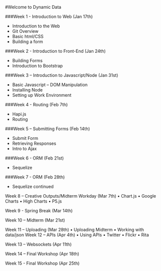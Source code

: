 #Welcome to Dynamic Data

###Week 1 - Introduction to Web (Jan 17th)

* Introduction to the Web
* Git Overview
* Basic html/CSS
* Building a form


###Week 2 - Introduction to Front-End (Jan 24th)
* Building Forms
* Introduction to Bootstrap


###Week 3 – Introduction to Javascript/Node (Jan 31st)
* Basic Javascript – DOM Manipulation
* Installing Node
* Setting up Work Environment


###Week 4 - Routing (Feb 7th)
* Hapi.js
* Routing


###Week 5 – Submitting Forms (Feb 14th)
* Submit Form
* Retrieving Responses
* Intro to Ajax

###Week 6 - ORM (Feb 21st)
* Sequelize

###Week 7 - ORM (Feb 28th)
* Sequelize continued

Week 8 – Creative Outputs/Midterm Workday (Mar 7th)
•	Chart.js
•	Google Charts
•	High Charts
•	P5.js

Week 9 - Spring Break (Mar 14th)

Week 10 – Midterm (Mar 21st)


Week 11 – Uploading (Mar 28th)
•	Uploading Midterm
•	Working with data/json
Week 12 – APIs (Apr 4th)
•	Using APIs
•	Twitter
•	Flickr
•	Rita

Week 13 – Websockets (Apr 11th)
	

Week 14 – Final Workshop (Apr 18th)


Week 15 - Final Workshop (Apr 25th)
